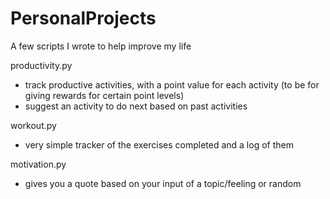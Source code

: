 # PersonalProjects
A few scripts I wrote to help improve my life

productivity.py 
- track productive activities, with a point value for each activity (to be for giving rewards for certain point levels)
- suggest an activity to do next based on past activities

workout.py
- very simple tracker of the exercises completed and a log of them 

motivation.py
- gives you a quote based on your input of a topic/feeling or random
